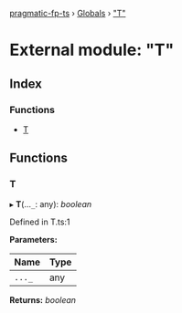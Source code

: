 [pragmatic-fp-ts](../README.md) › [Globals](../globals.md) › ["T"](_t_.md)

# External module: "T"

## Index

### Functions

* [T](_t_.md#t)

## Functions

###  T

▸ **T**(...`_`: any): *boolean*

Defined in T.ts:1

**Parameters:**

Name | Type |
------ | ------ |
`..._` | any |

**Returns:** *boolean*

